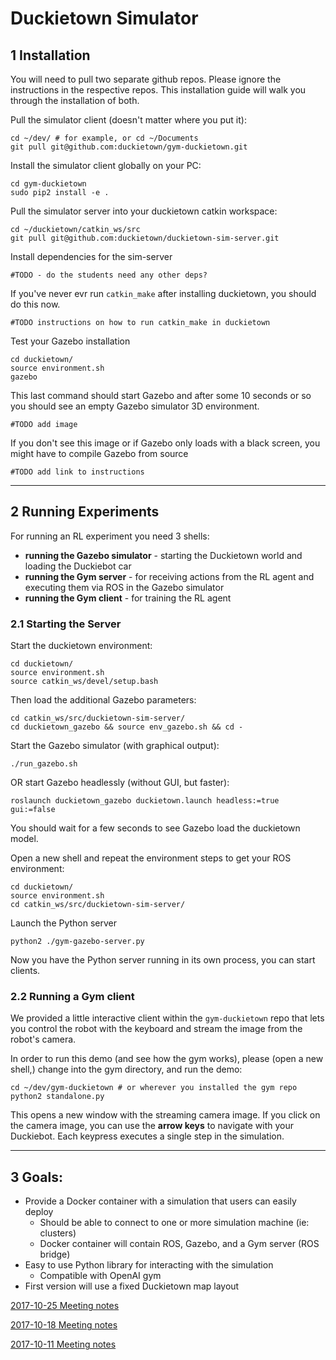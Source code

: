 # Duckietown Simulator

## 1 Installation

You will need to pull two separate github repos. 
Please ignore the instructions in the respective repos. 
This installation guide will walk you 
through the installation of both.

Pull the simulator client (doesn't matter where you put it):

    cd ~/dev/ # for example, or cd ~/Documents
    git pull git@github.com:duckietown/gym-duckietown.git 

Install the simulator client globally on your PC:

    cd gym-duckietown
    sudo pip2 install -e .

Pull the simulator server into your duckietown catkin workspace:

    cd ~/duckietown/catkin_ws/src
    git pull git@github.com:duckietown/duckietown-sim-server.git
    
Install dependencies for the sim-server

    #TODO - do the students need any other deps?
    
If you've never evr run `catkin_make` after installing
duckietown, you should do this now.

    #TODO instructions on how to run catkin_make in duckietown
    
Test your Gazebo installation

    cd duckietown/
    source environment.sh
    gazebo
    
This last command should start Gazebo and after some 10 seconds or so
you should see an empty Gazebo simulator 3D environment.

    #TODO add image

If you don't see this image or if Gazebo only loads with a black screen,
you might have to compile Gazebo from source

    #TODO add link to instructions
    
-----

## 2 Running Experiments

For running an RL experiment you need 3 shells:

 - **running the Gazebo simulator** - starting the Duckietown
 world and loading the Duckiebot car 
 - **running the Gym server** - for receiving actions from the RL
  agent and executing them via ROS in the Gazebo simulator
 - **running the Gym client** - for training the RL agent
  

### 2.1 Starting the Server

Start the duckietown environment:

    cd duckietown/
    source environment.sh
    source catkin_ws/devel/setup.bash
    
Then load the additional Gazebo parameters:

    cd catkin_ws/src/duckietown-sim-server/
    cd duckietown_gazebo && source env_gazebo.sh && cd -
    
Start the Gazebo simulator (with graphical output):

    ./run_gazebo.sh
    
OR start Gazebo headlessly (without GUI, but faster):

    roslaunch duckietown_gazebo duckietown.launch headless:=true gui:=false
    
You should wait for a few seconds to see Gazebo load the duckietown model.
 
Open a new shell and repeat the environment steps to get your ROS environment:

    cd duckietown/
    source environment.sh
    cd catkin_ws/src/duckietown-sim-server/
    
Launch the Python server

    python2 ./gym-gazebo-server.py

Now you have the Python server running in its own process,
you can start clients. 
      
### 2.2 Running a Gym client

We provided a little interactive client within the `gym-duckietown` repo
that lets you control the robot with the keyboard
and stream the image from the robot's camera.

In order to run this demo (and see how the gym works),
please (open a new shell,) change into the gym directory, and 
run the demo:

    cd ~/dev/gym-duckietown # or wherever you installed the gym repo
    python2 standalone.py

This opens a new window with the streaming camera image.
If you click on the camera image, you can use the **arrow
keys** to navigate with your Duckiebot. Each keypress
executes a single step in the simulation.

-----

## 3 Goals:
- Provide a Docker container with a simulation that users can easily deploy
  -  Should be able to connect to one or more simulation machine (ie: clusters)
  - Docker container will contain ROS, Gazebo, and a Gym server (ROS bridge)
- Easy to use Python library for interacting with the simulation
  - Compatible with OpenAI gym
- First version will use a fixed Duckietown map layout

[2017-10-25 Meeting notes](https://docs.google.com/document/d/1TL7UA9BhEvJCniv5VI4grfxC2hKiDUztNttiu7o18co/edit)

[2017-10-18 Meeting notes](https://docs.google.com/document/d/1ht5vmjObMQHqdZVo86coZaMxk0uCPw6SBI5OHzZKR30/edit)

[2017-10-11 Meeting notes](https://docs.google.com/document/d/1q2-KIFl0sBp39PCQfJB-0MNN-UxoQTrf57uf72-D8Hk/edit)
